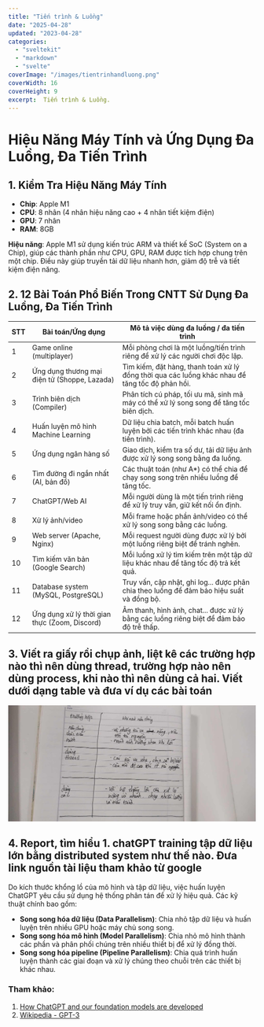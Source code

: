 ```yaml
---
title: "Tiến trình & Luồng"
date: "2025-04-28"
updated: "2023-04-28"
categories:
  - "sveltekit"
  - "markdown"
  - "svelte"
coverImage: "/images/tientrinhandluong.png"
coverWidth: 16
coverHeight: 9
excerpt:  Tiến trình & Luồng.
---
```



# Hiệu Năng Máy Tính và Ứng Dụng Đa Luồng, Đa Tiến Trình

## 1. Kiểm Tra Hiệu Năng Máy Tính

- **Chip**: Apple M1
- **CPU**: 8 nhân (4 nhân hiệu năng cao + 4 nhân tiết kiệm điện)
- **GPU**: 7 nhân
- **RAM**: 8GB

**Hiệu năng**: Apple M1 sử dụng kiến trúc ARM và thiết kế SoC (System on a Chip), giúp các thành phần như CPU, GPU, RAM được tích hợp chung trên một chip. Điều này giúp truyền tải dữ liệu nhanh hơn, giảm độ trễ và tiết kiệm điện năng.

## 2. 12 Bài Toán Phổ Biến Trong CNTT Sử Dụng Đa Luồng, Đa Tiến Trình

| STT | Bài toán/Ứng dụng | Mô tả việc dùng đa luồng / đa tiến trình |
|-----|--------------------|------------------------------------------|
| 1 | Game online (multiplayer) | Mỗi phòng chơi là một luồng/tiến trình riêng để xử lý các người chơi độc lập. |
| 2 | Ứng dụng thương mại điện tử (Shoppe, Lazada) | Tìm kiếm, đặt hàng, thanh toán xử lý đồng thời qua các luồng khác nhau để tăng tốc độ phản hồi. |
| 3 | Trình biên dịch (Compiler) | Phân tích cú pháp, tối ưu mã, sinh mã máy có thể xử lý song song để tăng tốc biên dịch. |
| 4 | Huấn luyện mô hình Machine Learning | Dữ liệu chia batch, mỗi batch huấn luyện bởi các tiến trình khác nhau (đa tiến trình). |
| 5 | Ứng dụng ngân hàng số | Giao dịch, kiểm tra số dư, tải dữ liệu ảnh được xử lý song song bằng đa luồng. |
| 6 | Tìm đường đi ngắn nhất (AI, bản đồ) | Các thuật toán (như A*) có thể chia để chạy song song trên nhiều luồng để tăng tốc. |
| 7 | ChatGPT/Web AI | Mỗi người dùng là một tiến trình riêng để xử lý truy vấn, giữ kết nối ổn định. |
| 8 | Xử lý ảnh/video | Mỗi frame hoặc phần ảnh/video có thể xử lý song song bằng các luồng. |
| 9 | Web server (Apache, Nginx) | Mỗi request người dùng được xử lý bởi một luồng riêng biệt để tránh nghẽn. |
| 10 | Tìm kiếm văn bản (Google Search) | Mỗi luồng xử lý tìm kiếm trên một tập dữ liệu khác nhau để tăng tốc độ trả kết quả. |
| 11 | Database system (MySQL, PostgreSQL) | Truy vấn, cập nhật, ghi log... được phân chia theo luồng để đảm bảo hiệu suất và đồng bộ. |
| 12 | Ứng dụng xử lý thời gian thực (Zoom, Discord) | Âm thanh, hình ảnh, chat... được xử lý bằng các luồng riêng biệt để đảm bảo độ trễ thấp. |


## 3. Viết ra giấy rồi chụp ảnh, liệt kê các trường hợp nào thì nên dùng thread, trường hợp nào nên dùng process, khi nào thì nên dùng cả hai. Viết dưới dạng table và đưa ví dụ các bài toán

![mô tả ảnh](/static/images/56aacedf-8f20-47eb-8f22-c2f05255fced.jpeg)


## 4. Report, tìm hiểu 1. chatGPT training tập dữ liệu lớn bằng distributed system như thế nào. Đưa link nguồn tài liệu tham khảo từ google

Do kích thước khổng lồ của mô hình và tập dữ liệu, việc huấn luyện ChatGPT yêu cầu sử dụng hệ thống phân tán để xử lý hiệu quả. Các kỹ thuật chính bao gồm:

- **Song song hóa dữ liệu (Data Parallelism)**: Chia nhỏ tập dữ liệu và huấn luyện trên nhiều GPU hoặc máy chủ song song.
- **Song song hóa mô hình (Model Parallelism)**: Chia nhỏ mô hình thành các phần và phân phối chúng trên nhiều thiết bị để xử lý đồng thời.
- **Song song hóa pipeline (Pipeline Parallelism)**: Chia quá trình huấn luyện thành các giai đoạn và xử lý chúng theo chuỗi trên các thiết bị khác nhau.

### Tham khảo:

1. [How ChatGPT and our foundation models are developed](https://help.openai.com/en/articles/7842364-how-chatgpt-and-our-foundation-models-are-developed)
2. [Wikipedia - GPT-3](https://en.wikipedia.org/wiki/GPT-3)


